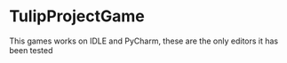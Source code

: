 # TulipProjectGame
This games works on IDLE and PyCharm, these are the only editors it has been tested
